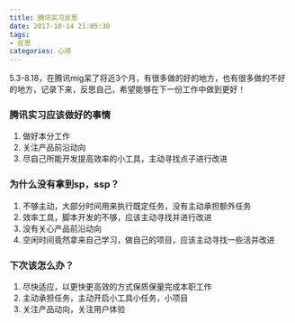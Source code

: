 ```yaml
---
title: 腾讯实习反思
date: 2017-10-14 21:05:30
tags:
- 反思
categories: 心得
---
```


5.3-8.18，在腾讯mig呆了将近3个月，有很多做的好的地方，也有很多做的不好的地方，记录下来，反思自己，希望能够在下一份工作中做到更好！
<!--more-->

### 腾讯实习应该做好的事情
1. 做好本分工作
2. 关注产品前沿动向
3. 尽自己所能开发提高效率的小工具，主动寻找点子进行改进

### 为什么没有拿到sp，ssp？
1. 不够主动，大部分时间用来执行既定任务，没有主动承担额外任务
2. 效率工具，脚本开发的不够，应该主动寻找并进行改进
3. 没有关心产品前沿动向
4. 空闲时间竟然拿来自己学习，做自己的项目，应该主动寻找一些活并改进

### 下次该怎么办？
1. 尽快适应，以更快更高效的方式保质保量完成本职工作
2. 主动承担任务，主动开启小工具小任务，小项目
3. 关注产品动向，关注用户体验
